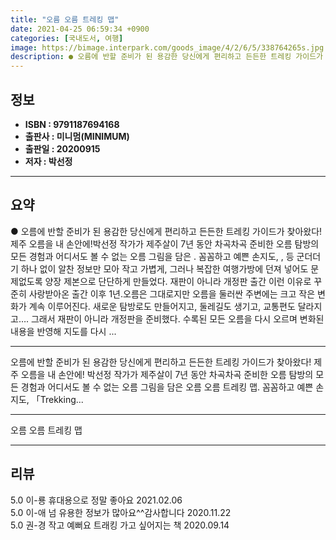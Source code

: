 ```yaml
---
title: "오름 오름 트레킹 맵"
date: 2021-04-25 06:59:34 +0900
categories: [국내도서, 여행]
image: https://bimage.interpark.com/goods_image/4/2/6/5/338764265s.jpg
description: ● 오름에 반할 준비가 된 용감한 당신에게 편리하고 든든한 트레킹 가이드가 찾아왔다!제주 오름을 내 손안에!박선정 작가가 제주살이 7년 동안 차곡차곡 준비한 오름 탐방의 모든 경험과 어디서도 볼 수 없는 오름 그림을 담은 . 꼼꼼하고 예쁜 손지도, , 등 군더더기 하나 없이 알찬 정
---
```


## **정보**

- **ISBN : 9791187694168**
- **출판사 : 미니멈(MINIMUM)**
- **출판일 : 20200915**
- **저자 : 박선정**

------



## **요약**

●  오름에 반할 준비가 된 용감한 당신에게 편리하고 든든한 트레킹 가이드가 찾아왔다!제주 오름을 내 손안에!박선정 작가가 제주살이 7년 동안 차곡차곡 준비한 오름 탐방의 모든 경험과 어디서도 볼 수 없는 오름 그림을 담은 . 꼼꼼하고 예쁜 손지도, ,  등 군더더기 하나 없이 알찬 정보만 모아 작고 가볍게, 그러나 복잡한 여행가방에 던져 넣어도 문제없도록 양장 제본으로 단단하게 만들었다. 재판이 아니라 개정판 출간 이런 이유로 꾸준히 사랑받아온  출간 이후 1년.오름은 그대로지만 오름을 둘러싼 주변에는 크고 작은 변화가 계속 이루어진다. 새로운 탐방로도 만들어지고, 둘레길도 생기고, 교통편도 달라지고…. 그래서 재판이 아니라 개정판을 준비했다. 수록된 모든 오름을 다시 오르며 변화된 내용을 반영해 지도를 다시 ...

------

오름에 반할 준비가 된 용감한 당신에게 &#x0D;편리하고 든든한 트레킹 가이드가 찾아왔다!&#x0D;제주 오름을 내 손안에!&#x0D;&#x0D;박선정 작가가 제주살이 7년 동안 차곡차곡 준비한 오름 탐방의 모든 경험과 어디서도 볼 수 없는 오름 그림을 담은 오름 오름 트레킹 맵. 꼼꼼하고 예쁜 손지도, 「Trekking... 

------


오름 오름 트레킹 맵 

------


## **리뷰** 

5.0 이-룡 휴대용으로 정말 좋아요  2021.02.06 <br/>5.0 이-애 넘 유용한 정보가 많아요^^감사합니다 2020.11.22 <br/>5.0 권-경 작고 예뻐요
트래킹 가고 싶어지는 책 2020.09.14 <br/>